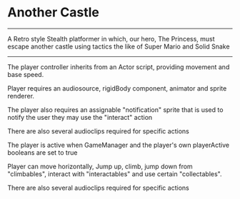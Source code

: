 <h1>Another Castle</h1>
<hr>
<p>A Retro style Stealth platformer in which, our hero, The Princess, must escape another castle using tactics the like of Super Mario and Solid Snake</P>
<hr>
<p> The player controller inherits from an Actor script, providing movement and base speed.</P>
<p> Player requires an audiosource, rigidBody component, animator and sprite renderer.</P>
<p> The player also requires an assignable "notification" sprite that is used to notify the user they may use the "interact" action</P>
<p> There are also several audioclips required for specific actions</P>
<p> The player is active when GameManager and the player's own playerActive booleans are set to true</P>
<p> Player can move horizontally, Jump up, climb, jump down from "climbables", interact with "interactables" and use certain "collectables".</P>
<p> There are also several audioclips required for specific actions</P>
